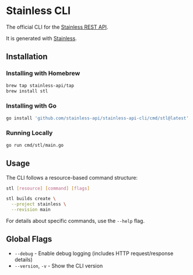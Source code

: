 # Stainless CLI

The official CLI for the [Stainless REST API](https://www.stainless.com/docs/getting-started/quickstart-cli).

It is generated with [Stainless](https://www.stainless.com/).

## Installation

### Installing with Homebrew

```sh
brew tap stainless-api/tap
brew install stl
```

### Installing with Go

<!-- x-release-please-start-version -->

```sh
go install 'github.com/stainless-api/stainless-api-cli/cmd/stl@latest'
```

### Running Locally

<!-- x-release-please-start-version -->

```sh
go run cmd/stl/main.go
```

<!-- x-release-please-end -->

## Usage

The CLI follows a resource-based command structure:

```sh
stl [resource] [command] [flags]
```

```sh
stl builds create \
  --project stainless \
  --revision main
```

For details about specific commands, use the `--help` flag.

## Global Flags

- `--debug` - Enable debug logging (includes HTTP request/response details)
- `--version`, `-v` - Show the CLI version
